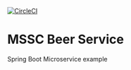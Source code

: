 [![CircleCI](https://dl.circleci.com/status-badge/img/circleci/StM6uv3ULzg8uuqCe93uCb/HrMUevxKW3sHV4jVamtSuU/tree/main.svg?style=svg&circle-token=c1a98c16fa50174dbde5c65cdcb2f72da2083add)](https://dl.circleci.com/status-badge/redirect/circleci/StM6uv3ULzg8uuqCe93uCb/HrMUevxKW3sHV4jVamtSuU/tree/main)
# MSSC Beer Service

Spring Boot Microservice example
